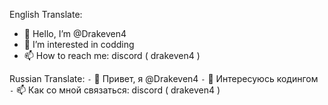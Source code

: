 English Translate:
- 👋 Hello, I’m @Drakeven4 
- 👀 I’m interested in codding
- 📫 How to reach me: discord ( drakeven4 )

Russian Translate:
``-`` 👋 Привет, я @Drakeven4 
``-`` 👀 Интересуюсь кодингом
```-``` 📫 Как со мной связаться: discord ( drakeven4 )
